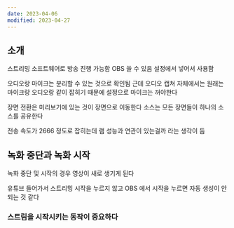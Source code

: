 ```yaml
---
date: 2023-04-06
modified: 2023-04-27
---
```


## 소개

스트리밍 소프트웨어로 방송 진행 가능함
OBS 쓸 수 있음
설정에서 넣어서 사용함

오디오랑 마이크는 분리할 수 있는 것으로 확인됨
근데 오디오 캡쳐 자체에서는 원래는 마이크랑 오디오랑 같이 잡히기 때문에 설정으로 마이크는 꺼야한다

장면 전환은 미리보기에 있는 것이 장면으로 이동한다
소스는 모든 장면들이 하나의 소스를 공유한다

전송 속도가 2666 정도로 잡히는데 램 성능과 연관이 있는걸까 라는 생각이 듬

## 녹화 중단과 녹화 시작

녹화 중단 및 시작의 경우 영상이 새로 생기게 된다

유튜브 들어가서 스트리밍 시작을 누르지 않고 OBS 에서 시작을 누르면 자동 생성이 안되는 것 같다

### 스트림을 시작시키는 동작이 중요하다

